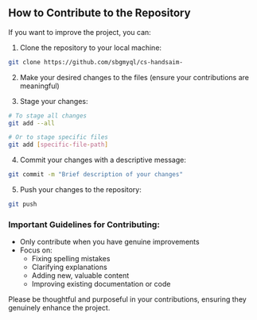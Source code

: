## How to Contribute to the Repository

If you want to improve the project, you can:

1. Clone the repository to your local machine:
```bash
git clone https://github.com/sbgmyql/cs-handsaim-
```

2. Make your desired changes to the files (ensure your contributions are meaningful)

3. Stage your changes:
```bash
# To stage all changes
git add --all

# Or to stage specific files
git add [specific-file-path]
```

4. Commit your changes with a descriptive message:
```bash
git commit -m "Brief description of your changes"
```

5. Push your changes to the repository:
```bash
git push
```

### Important Guidelines for Contributing:
- Only contribute when you have genuine improvements
- Focus on:
  - Fixing spelling mistakes
  - Clarifying explanations
  - Adding new, valuable content
  - Improving existing documentation or code

Please be thoughtful and purposeful in your contributions, ensuring they genuinely enhance the project.